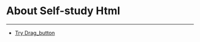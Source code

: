 <!DOCTYPE html>
<html lang="en">
<head>
    <meta charset="UTF-8">
    <meta name="viewport" content="width=device-width, initial-scale=1.0">
</head>
<body>
    <h1>About Self-study Html</h1>
    <hr>
    <ul>
        <li>
            <a href "https://vedeir156.github.io/html5/drag_button.html"> Try Drag_button </a>
        </li>
    </ul>
        
</body>
</html>
